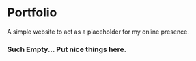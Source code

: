 # Portfolio

A simple website to act as a placeholder for my online presence.

### Such Empty... Put nice things here.
